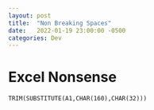 ```yaml
---
layout: post
title:  "Non Breaking Spaces"
date:   2022-01-19 23:00:00 -0500
categories: Dev
---
```


# Excel Nonsense
```
TRIM(SUBSTITUTE(A1,CHAR(160),CHAR(32)))
```